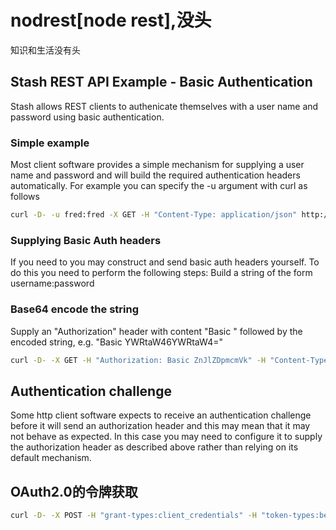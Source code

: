 # nodrest[node rest],没头


知识和生活没有头

## Stash REST API Example - Basic Authentication

Stash allows REST clients to authenicate themselves with a user name and password using basic authentication.

### Simple example

Most client software provides a simple mechanism for supplying a user name and password and will build the required authentication headers automatically. For example you can specify the -u argument with curl as follows

```bash
curl -D- -u fred:fred -X GET -H "Content-Type: application/json" http://localhost:7990/rest/api/1.0/projects
```

### Supplying Basic Auth headers

If you need to you may construct and send basic auth headers yourself. To do this you need to perform the following steps:
Build a string of the form username:password

### Base64 encode the string

Supply an "Authorization" header with content "Basic " followed by the encoded string, e.g. "Basic YWRtaW46YWRtaW4="

```bash
curl -D- -X GET -H "Authorization: Basic ZnJlZDpmcmVk" -H "Content-Type: application/json" http://localhost:7990/rest/api/1.0/projects
```

## Authentication challenge

Some http client software expects to receive an authentication challenge before it will send an authorization header and this may mean that it may not behave as expected. In this case you may need to configure it to supply the authorization header as described above rather than relying on its default mechanism.

## OAuth2.0的令牌获取

```bash
curl -D- -X POST -H "grant-types:client_credentials" -H "token-types:bearer" http://localhost:9999/token
```
